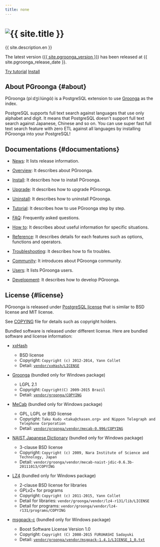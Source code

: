 ```yaml
---
title: none
---
```


<div class="jumbotron">
  <h1>
    <img alt="{{ site.title }}"
         title="{{ site.title }}"
         src="/images/pgroonga-logo.png">
  </h1>
  <p>{{ site.description.en }}</p>
  <p>The latest version
     (<a href="news/#version-{{ site.pgroonga_version | replace:".", "-" }}">{{ site.pgroonga_version }}</a>)
     has been released at {{ site.pgroonga_release_date }}.
  </p>
  <p>
    <a href="tutorial/"
       class="btn btn-primary btn-lg"
       role="button">Try tutorial</a>
    <a href="install/"
       class="btn btn-primary btn-lg"
       role="button">Install</a>
  </p>
</div>

## About PGroonga {#about}

PGroonga (píːdʒí:lúnɡά) is a PostgreSQL extension to use [Groonga](http://groonga.org/) as the index.

PostgreSQL supports full text search against languages that use only alphabet and digit. It means that PostgreSQL doesn't support full text search against Japanese, Chinese and so on. You can use super fast full text search feature with zero ETL against all languages by installing PGroonga into your PostgreSQL!

## Documentations {#documentations}

  * [News](news/): It lists release information.

  * [Overview](overview/): It describes about PGroonga.

  * [Install](install/): It describes how to install PGroonga.

  * [Upgrade](upgrade/): It describes how to upgrade PGroonga.

  * [Uninstall](uninstall/): It describes how to uninstall PGroonga.

  * [Tutorial](tutorial/): It describes how to use PGroonga step by step.

  * [FAQ](faq/): Frequently asked questions.

  * [How to](how-to/): It describes about useful information for specific situations.

  * [Reference](reference/): It describes details for each features such as options, functions and operators.

  * [Troubleshooting](troubleshooting/): It describes how to fix troubles.

  * [Community](community/): It introduces about PGroonga community.

  * [Users](users/): It lists PGroonga users.

  * [Development](development/): It describes how to develop PGroonga.

## License {#license}

PGroonga is released under [PostgreSQL license](http://opensource.org/licenses/postgresql) that is similar to BSD license and MIT license.

See [COPYING](https://github.com/pgroonga/pgroonga/blob/master/COPYING) file for details such as copyright holders.

Bundled software is released under different license. Here are bundled software and license information:

  * [xxHash](https://github.com/Cyan4973/xxHash)
    * BSD license
    * Copyright: `Copyright (c) 2012-2014, Yann Collet`
    * Detail: [`vendor/xxHash/LICENSE`](https://github.com/Cyan4973/xxHash/blob/master/LICENSE)

  * [Groonga](http://groonga.org/) (bundled only for Windows package)
    * LGPL 2.1
    * Copyright: `Copyright(C) 2009-2015 Brazil`
    * Detail: [`vendor/groonga/COPYING`](https://github.com/groonga/groonga/blob/master/COPYING)

  * [MeCab](http://taku910.github.io/mecab/) (bundled only for Windows package)
    * GPL, LGPL or BSD license
    * Copyright: `Taku Kudo <taku@chasen.org> and Nippon Telegraph and Telephone Corporation`
    * Detail: [`vendor/groonga/vendor/mecab-0.996/COPYING`](https://github.com/taku910/mecab/blob/master/mecab/COPYING)

  * [NAIST Japanese Dictionary](https://osdn.jp/projects/naist-jdic/) (bundled only for Windows package)
    * 3-clause BSD license
    * Copyright: `Copyright (c) 2009, Nara Institute of Science and Technology, Japan`
    * Detail: `vendor/groonga/vendor/mecab-naist-jdic-0.6.3b-20111013/COPYING`

  * [LZ4](http://www.lz4.org/) (bundled only for Windows package)
    * 2-clause BSD license for libraries
    * GPLv2+ for programs
    * Copyright: `Copyright (c) 2011-2015, Yann Collet`
    * Detail for libraries: `vendor/groonga/vendor/lz4-r131/lib/LICENSE`
    * Detail for programs: `vendor/groonga/vendor/lz4-r131/programs/COPYING`

  * [msgpack-c](https://github.com/msgpack/msgpack-c) (bundled only for Windows package)
    * Boost Software License Version 1.0
    * Copyright: `Copyright (C) 2008-2015 FURUHASHI Sadayuki`
    * Detail: [`vendor/groonga/vendor/msgpack-1.4.1/LICENSE_1_0.txt`](https://github.com/msgpack/msgpack-c/blob/master/LICENSE_1_0.txt)
